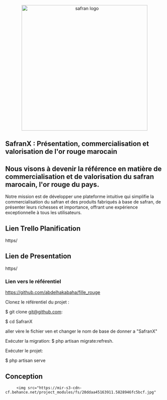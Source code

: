    
<p align="center">
    <a href="https://SafranX.com" target="_blank">
         <img src="https://mir-s3-cdn-cf.behance.net/project_modules/fs/20ddaa45163911.5828946fc5bcf.jpg"
            width="400" alt="safran logo">
    </a>
</p>

   





## SafranX : Présentation, commercialisation et valorisation de l'or rouge marocain

## Nous visons à devenir la référence en matière de commercialisation et de valorisation du safran marocain, l'or rouge du pays.
Notre mission est de développer une plateforme intuitive qui simplifie la commercialisation du safran et des produits fabriqués à base de safran, de présenter leurs richesses et importance, offrant une expérience exceptionnelle à tous les utilisateurs.

## Lien Trello Planification

https/

## Lien de Presentation 

https/

### Lien vers le référentiel

https://github.com/abdelhakabaha/fille_rouge

Clonez le référentiel du projet :

$ git clone git@github.com:

$ cd SafranX

aller vère le fichier ven et changer le nom de base de donner a "SafranX"

Exécuter la migration:
$ php artisan migrate:refresh.

Exécuter le projet:

$ php artisan serve




## Conception


  
         <img src="https://mir-s3-cdn-cf.behance.net/project_modules/fs/20ddaa45163911.5828946fc5bcf.jpg"
         















